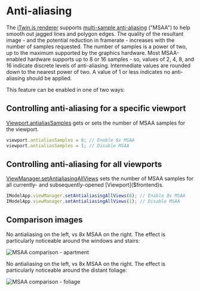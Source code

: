 # Anti-aliasing

The [iTwin.js renderer](./index.md) supports [multi-sample anti-aliasing](https://en.wikipedia.org/wiki/Multisample_anti-aliasing) ("MSAA") to help smooth out jagged lines and polygon edges. The quality of the resultant image - and the potential reduction in framerate - increases with the number of samples requested. The number of samples is a power of two, up to the maximum supported by the graphics hardware. Most MSAA-enabled hardware supports up to 8 or 16 samples - so, values of 2, 4, 8, and 16 indicate discrete levels of anti-aliasing. Intermediate values are rounded down to the nearest power of two. A value of 1 or less indicates no anti-aliasing should be applied.

This feature can be enabled in one of two ways:

## Controlling anti-aliasing for a specific viewport

[Viewport.antialiasSamples]($frontend) gets or sets the number of MSAA samples for the viewport.

```ts
viewport.antialiasSamples = 8; // Enable 8x MSAA
viewport.antialiasSamples = 1; // Disable MSAA
```

## Controlling anti-aliasing for all viewports

[ViewManager.setAntialiasingAllViews]($frontend) sets the number of MSAA samples for all currently- and subsequently-opened [Viewport]($frontend)s.

```ts
IModelApp.viewManager.setAntialiasingAllViews(8); // Enable 8x MSAA
IModelApp.viewManager.setAntialiasingAllViews(1); // Disable MSAA
```

## Comparison images

No antialiasing on the left, vs 8x MSAA on the right. The effect is particularly noticeable around the windows and stairs:

![MSAA comparison - apartment](../../changehistory/assets/AntialiasExample1.png)

No antialiasing on the left, vs 8x MSAA on the right. The effect is particularly noticeable around the distant foliage:

![MSAA comparison - foliage](../../changehistory/assets/AntialiasExample2.png)
